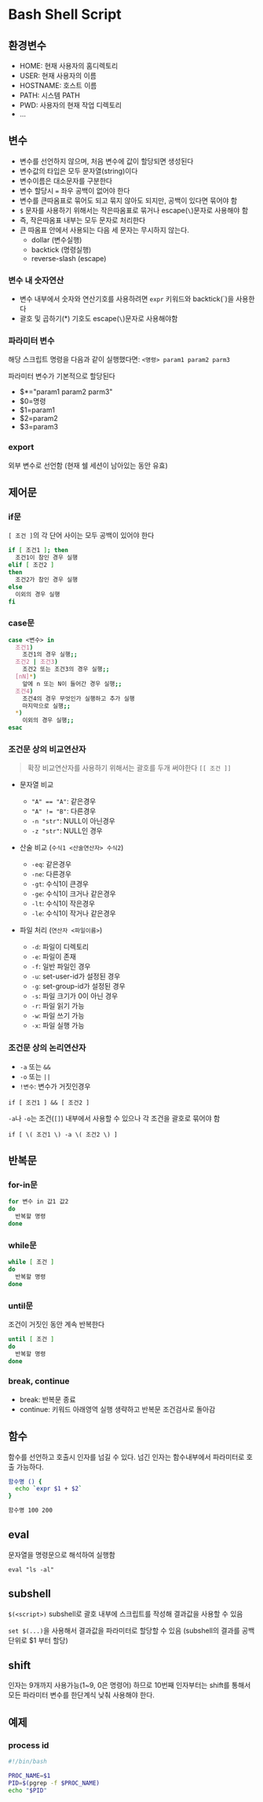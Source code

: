 # Bash Shell Script

## 환경변수

- HOME: 현재 사용자의 홈디렉토리
- USER: 현재 사용자의 이름
- HOSTNAME: 호스트 이름
- PATH: 시스템 PATH
- PWD: 사용자의 현재 작업 디렉토리
- ...

## 변수

- 변수를 선언하지 않으며, 처음 변수에 값이 할당되면 생성된다
- 변수값의 타입은 모두 문자열(string)이다
- 변수이름은 대소문자를 구분한다
- 변수 할당시 `=` 좌우 공백이 없어야 한다
- 변수를 큰따옴표로 묶어도 되고 묶지 않아도 되지만, 공백이 있다면 묶어야 함
- `$` 문자를 사용하기 위해서는 작은따옴표로 묶거나 escape(`\`)문자로 사용해야 함
- 즉, 작은따옴표 내부는 모두 문자로 처리한다
- 큰 따옴표 안에서 사용되는 다음 세 문자는 무시하지 않는다.
  - dollar (변수실행)
  - backtick (명령실행)
  - reverse-slash (escape)

### 변수 내 숫자연산

- 변수 내부에서 숫자와 연산기호를 사용하려면 `expr` 키워드와 backtick(`)을 사용한다
- 괄호 및 곱하기(*) 기호도 escape(`\`)문자로 사용해야함

### 파라미터 변수

해당 스크립트 명령을 다음과 같이 실행했다면: `<명령> param1 param2 parm3`

파라미터 변수가 기본적으로 할당된다

- $*="param1 param2 parm3"
- $0=명령
- $1=param1
- $2=param2
- $3=param3

### export

외부 변수로 선언함 (현재 쉘 세션이 남아있는 동안 유효)

## 제어문

### if문

`[ 조건 ]`의 각 단어 사이는 모두 공백이 있어야 한다

```sh
if [ 조건1 ]; then
  조건1이 참인 경우 실행
elif [ 조건2 ]
then
  조건2가 참인 경우 실행
else
  이외의 경우 실행
fi
```

### case문

```sh
case <변수> in
  조건1)
    조건1의 경우 실행;;
  조건2 | 조건3)
    조건2 또는 조건3의 경우 실행;;
  [nN]*)
    앞에 n 또는 N이 들어간 경우 실행;;
  조건4)
    조건4의 경우 무엇인가 실행하고 추가 실행
    마지막으로 실행;;
  *)
    이외의 경우 실행;;
esac
```

### 조건문 상의 비교연산자

> 확장 비교연산자를 사용하기 위해서는 괄호를 두개 써야한다 `[[ 조건 ]]`

- 문자열 비교
  - `"A" == "A"`: 같은경우
  - `"A" != "B"`: 다른경우
  - `-n "str"`: NULL이 아닌경우
  - `-z "str"`: NULL인 경우

- 산술 비교 (`수식1 <산술연산자> 수식2`)
  - `-eq`: 같은경우
  - `-ne`: 다른경우
  - `-gt`: 수식1이 큰경우
  - `-ge`: 수식1이 크거나 같은경우
  - `-lt`: 수식1이 작은경우
  - `-le`: 수식1이 작거나 같은경우

- 파일 처리 (`연산자 <파일이름>`)
  - `-d`: 파일이 디렉토리
  - `-e`: 파일이 존재
  - `-f`: 일반 파일인 경우
  - `-u`: set-user-id가 설정된 경우
  - `-g`: set-group-id가 설정된 경우
  - `-s`: 파일 크기가 0이 아닌 경우
  - `-r`: 파일 읽기 가능
  - `-w`: 파일 쓰기 가능
  - `-x`: 파일 실행 가능

### 조건문 상의 논리연산자

- `-a` 또는 `&&`
- `-o` 또는 `||`
- `!변수`: 변수가 거짓인경우

`if [ 조건1 ] && [ 조건2 ]`

`-a`나 `-o`는 조건(`[]`) 내부에서 사용할 수 있으나 각 조건을 괄호로 묶어야 함

`if [ \( 조건1 \) -a \( 조건2 \) ]`

## 반복문

### for-in문

```sh
for 변수 in 값1 값2
do
  반복할 명령
done
```

### while문

```sh
while [ 조건 ]
do
  반복할 명령
done
```

### until문

조건이 거짓인 동안 계속 반복한다

```sh
until [ 조건 ]
do
  반복할 명령
done
```

### break, continue

- break: 반복문 종료
- continue: 키워드 아래영역 실행 생략하고 반복문 조건검사로 돌아감

## 함수

함수를 선언하고 호출시 인자를 넘길 수 있다. 넘긴 인자는 함수내부에서 파라미터로 호출 가능하다.

```sh
함수명 () {
  echo `expr $1 + $2`
}

함수명 100 200
```

## eval

문자열을 명령문으로 해석하여 실행함

`eval "ls -al"`

## subshell

`$(<script>)` subshell로 괄호 내부에 스크립트를 작성해 결과값을 사용할 수 있음

`set $(...)`을 사용해서 결과값을 파라미터로 할당할 수 있음 (subshell의 결과를 공백 단위로 $1 부터 할당)

## shift

인자는 9개까지 사용가능(1~9, 0은 명령어) 하므로 10번째 인자부터는 shift를 통해서 모든 파라미터 변수를 한단계식 낮춰 사용해야 한다.

## 예제

### process id

```sh
#!/bin/bash

PROC_NAME=$1
PID=$(pgrep -f $PROC_NAME)
echo "$PID"
```
